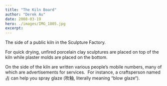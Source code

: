 ```yaml
---
title: "The Kiln Board"
author: "Derek Au"
date: 2008-03-19
hero: ./images/IMG_1805.jpg
excerpt: 
---
```


The side of a public kiln in the Sculpture Factory.

For quick drying, unfired porcelain clay sculptures are placed on top of the kiln while plaster molds are placed on the bottom.

On the side of the kiln are written various people’s mobile numbers, many of which are advertisements for services.  For instance, a craftsperson named 占 can help you spray glaze (吹釉, literally meaning “blow glaze“).
